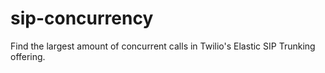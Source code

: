 # sip-concurrency
Find the largest amount of concurrent calls in Twilio's Elastic SIP Trunking offering.
